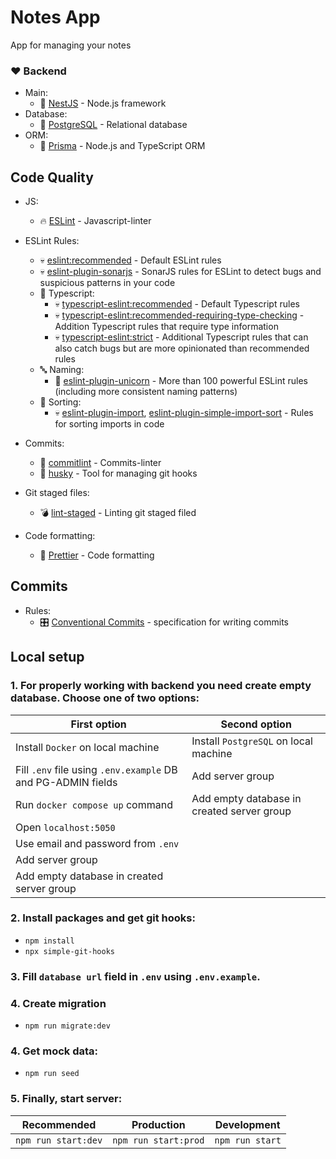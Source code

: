 # Notes App

App for managing your notes

### ❤️ Backend

- Main:
  - 🐻 [NestJS](https://nestjs.com/) - Node.js framework
- Database:
  - 🐘 [PostgreSQL](https://www.postgresql.org/) - Relational database
- ORM:
  - 🔺 [Prisma](https://www.prisma.io/) - Node.js and TypeScript ORM

## Code Quality

- JS:
  - 🔥 [ESLint](https://eslint.org/) - Javascript-linter
- ESLint Rules:

  - 💀 [eslint:recommended](https://eslint.org/docs/latest/rules/) - Default ESLint rules
  - 💀 [eslint-plugin-sonarjs](https://github.com/SonarSource/eslint-plugin-sonarjs) - SonarJS rules for ESLint to detect bugs and suspicious patterns in your code
  - 🔏 Typescript:
    - 💀 [typescript-eslint:recommended](https://typescript-eslint.io/linting/configs/#recommended) - Default Typescript rules
    - 💀 [typescript-eslint:recommended-requiring-type-checking](https://typescript-eslint.io/linting/configs/#recommended-requiring-type-checking) - Addition Typescript rules that require type information
    - 💀 [typescript-eslint:strict](https://typescript-eslint.io/linting/configs/#strict) - Additional Typescript rules that can also catch bugs but are more opinionated than recommended rules
  - 🔤 Naming:
    - 🦄 [eslint-plugin-unicorn](https://github.com/sindresorhus/eslint-plugin-unicorn) - More than 100 powerful ESLint rules (including more consistent naming patterns)
  - 🔢 Sorting:
    - 💀 [eslint-plugin-import](https://github.com/import-js/eslint-plugin-import), [eslint-plugin-simple-import-sort](https://github.com/lydell/eslint-plugin-simple-import-sort) - Rules for sorting imports in code

- Commits:
  - 🤝 [commitlint](https://commitlint.js.org/#/) - Commits-linter
  - 🐶 [husky](https://typicode.github.io/husky/) - Tool for managing git hooks
- Git staged files:
  - 💣 [lint-staged](https://github.com/okonet/lint-staged) - Linting git staged filed
- Code formatting:
  - 🎀 [Prettier](https://prettier.io/) - Code formatting

## Commits

- Rules:
  - 🎛️ [Conventional Commits](https://www.conventionalcommits.org/uk/v1.0.0/) - specification for writing commits

## Local setup

### 1. For properly working with backend you need create empty database. Choose one of two options:

| First option                                                 | Second option                              |
| ------------------------------------------------------------ | ------------------------------------------ |
| Install `Docker` on local machine                            | Install `PostgreSQL` on local machine      |
| Fill `.env` file using `.env.example` DB and PG-ADMIN fields | Add server group                           |
| Run `docker compose up` command                              | Add empty database in created server group |
| Open `localhost:5050`                                        |
| Use email and password from `.env`                           |
| Add server group                                             |
| Add empty database in created server group                   |

### 2. Install packages and get git hooks:

- `npm install`
- `npx simple-git-hooks`

### 3. Fill `database url` field in `.env` using `.env.example`.

### 4. Create migration

- `npm run migrate:dev`

### 4. Get mock data:

- `npm run seed`

### 5. Finally, start server:

| Recommended         | Production           | Development     |
| ------------------- | -------------------- | --------------- |
| `npm run start:dev` | `npm run start:prod` | `npm run start` |

